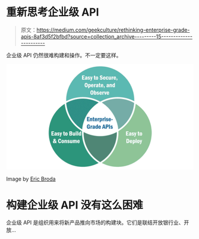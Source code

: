 # 重新思考企业级 API

> 原文：<https://medium.com/geekculture/rethinking-enterprise-grade-apis-8af3d5f2bfbd?source=collection_archive---------15----------------------->

企业级 API 仍然很难构建和操作。不一定要这样。

![](img/07e3f96aea201e356c6ad698741b780d.png)

Image by [Eric Broda](https://www.linkedin.com/in/ericbroda/)

# 构建企业级 API 没有这么困难

企业级 API 是组织用来将新产品推向市场的构建块。它们是联结开放银行业、开放…